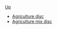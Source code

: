 <!-- agriculture discipline sidebar.md -->           
[Up](../../)

* [Agriculture disc](agriculture_disc)
* [Agriculture mix disc](agriculture_mix_disc)				